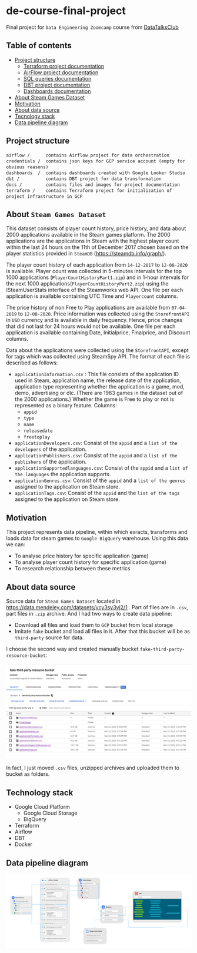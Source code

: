 # de-course-final-project

Final project for `Data Engineering Zoomcamp` course from [DataTalksClub](https://github.com/DataTalksClub)

## Table of contents

- [Project structure](#project-structure)
  - [Terraform project documentation](terraform/README.md)
  - [AirFlow project documentation](airflow/README.md)
  - [SQL queries documentation](sql/README.md)
  - [DBT project documentation](dbt/README.md)
  - [Dashboards documentation](dashboards/README.md)
- [About Steam Games Dataset](#about-steam-games-dataset)
- [Motivation](#motivation)
- [About data source](#about-data-source)
- [Tecnology stack](#technology-stack)
- [Data pipeline diagram](#data-pipeline-diagram)


## Project structure

```
airflow /      contains Airflow project for data orchestration
credentials /  contains json keys for GCP service account (empty for obvious reasons)
dashboards  /  contains dashboards created with Google Looker Studio
dbt /          contains DBT project for data transformation
docs /         contains files and images for project documentation
terraform /    contains Terraform project for initialization of project infrastructure in GCP
```

## About `Steam Games Dataset`

This dataset consists of player count history, price history, and data about 2000 applications available in the Steam games platform.  The 2000 applications are the applications in Steam with the highest player count within the last 24 hours on the 11th of December 2017 chosen based on the player statistics provided in `SteamDB` (https://steamdb.info/graph/).  

The player count history of each application from `14-12-2017` to `12-08-2020` is available. Player count was collected in 5-minutes intervals for the top 1000 applications (`PlayerCountHistoryPart1.zip`) and in 1-hour intervals for the next 1000 applications(`PlayerCountHistoryPart2.zip`) using the ISteamUserStats interface of the Steamworks web API. One file per each application is available containing UTC Time and `Playercount` columns. 

The price history of non Free to Play applications are available from `07-04-2019` to `12-08-2020`. Price information was collected using the `StorefrontAPI` in `USD` currency and is available in daily frequency. Hence, price changes that did not last for 24 hours would not be available. One file per each application is available containing Date, Initialprice, Finalprice, and Discount columns. 

Data about the applications were collected using the `StorefrontAPI`, except for tags which was collected using SteamSpy API. The format of each file is described as follows:

- `applicationInformation.csv` : This file consists of the application ID used in Steam, application name, the release date of the application, application type representing whether the application is a game, mod, demo, advertising or dlc. (There are 1963 games in the dataset out of the 2000 applications.) Whether the game is Free to play or not is represented as a binary feature. Columns:
  - `appid`
  - `type`
  - `name`
  - `releasedate`
  - `freetoplay`
- `applicationDevelopers.csv`: Consist of the `appid` and a `list of the developers` of the application.
- `applicationPublishers.csv`: Consist of the `appid` and a `list of the publishers` of the application.
- `applicationSupportedlanguages.csv`: Consist of the `appid` and a `list of the languages` the application supports.
- `applicationGenres.csv`: Consist of the `appid` and a `list of the genres` assigned to the application on Steam store.
- `applicationTags.csv`: Consist of the `appid` and the `list of the tags` assigned to the application on Steam store.

## Motivation

This project represents data pipeline, within which exracts, transforms and loads data for steam games to `Google BigQuery` warehouse.
Using this data we can:

- To analyse price history for specific application (game)
- To analyse player count history for specific application (game)
- To research relationship between these metrics

## About data source

Source data for `Steam Games Dataset` located in https://data.mendeley.com/datasets/ycy3sy3vj2/1 . 
Part of files are in `.csv`, part files in `.zip` archive. And I had two ways to create data pipeline:

- Download all files and load them to `GCP` bucket from local storage
- Imitate `fake` bucket and load all files in it. After that this bucket will be as `third-party` source for data.

I choose the second way and created manually bucket `fake-third-party-resource-bucket`:

![img.png](docs/img/airflow/screenshot_1.png)

In fact, I just moved `.csv` files, unzipped archives and uploaded them to bucket as folders.

## Technology stack

- Google Cloud Platform
  - Google Cloud Storage
  - BigQuery
- Terraform
- Airflow
- DBT
- Docker

## Data pipeline diagram

![data_pipeline.png](docs%2Fimg%2Fdata_pipeline.png)
